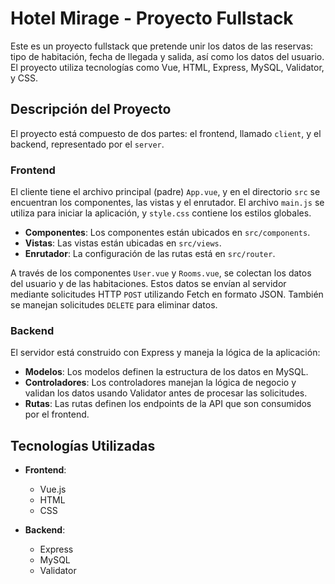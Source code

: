 # Hotel Mirage - Proyecto Fullstack

Este es un proyecto fullstack que pretende unir los datos de las reservas: tipo de habitación, fecha de llegada y salida, así como los datos del usuario. El proyecto utiliza tecnologías como Vue, HTML, Express, MySQL, Validator, y CSS.

## Descripción del Proyecto

El proyecto está compuesto de dos partes: el frontend, llamado `client`, y el backend, representado por el `server`.

### Frontend

El cliente tiene el archivo principal (padre) `App.vue`, y en el directorio `src` se encuentran los componentes, las vistas y el enrutador. El archivo `main.js` se utiliza para iniciar la aplicación, y `style.css` contiene los estilos globales.

- **Componentes**: Los componentes están ubicados en `src/components`.
- **Vistas**: Las vistas están ubicadas en `src/views`.
- **Enrutador**: La configuración de las rutas está en `src/router`.

A través de los componentes `User.vue` y `Rooms.vue`, se colectan los datos del usuario y de las habitaciones. Estos datos se envían al servidor mediante solicitudes HTTP `POST` utilizando Fetch en formato JSON. También se manejan solicitudes `DELETE` para eliminar datos.

### Backend

El servidor está construido con Express y maneja la lógica de la aplicación:

- **Modelos**: Los modelos definen la estructura de los datos en MySQL.
- **Controladores**: Los controladores manejan la lógica de negocio y validan los datos usando Validator antes de procesar las solicitudes.
- **Rutas**: Las rutas definen los endpoints de la API que son consumidos por el frontend.

## Tecnologías Utilizadas

- **Frontend**:
  - Vue.js
  - HTML
  - CSS

- **Backend**:
  - Express
  - MySQL
  - Validator
